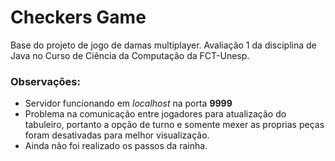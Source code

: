 # Checkers Game
Base do projeto de jogo de damas multiplayer.
Avaliação 1 da disciplina de Java no Curso de Ciência da Computação da FCT-Unesp. 

### Observações:
- Servidor funcionando em *localhost* na porta **9999**
- Problema na comunicação entre jogadores para atualização do tabuleiro, portanto a opção de turno e somente mexer as proprias peças foram desativadas para melhor visualização.
- Ainda não foi realizado os passos da rainha.
